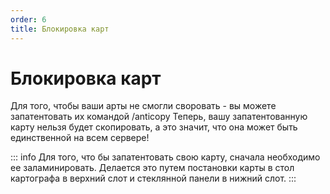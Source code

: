 ```yaml
---
order: 6
title: Блокировка карт
---
```


# Блокировка карт
Для того, чтобы ваши арты не смогли своровать - вы можете запатентовать их командой /anticopy Теперь, вашу запатентованную карту нельзя будет скопировать, а это значит, что она может быть единственной на всем сервере!

::: info
Для того, что бы запатентовать свою карту, сначала необходимо ее заламинировать. Делается это путем постановки карты в стол картографа в верхний слот и стеклянной панели в нижний слот.
:::